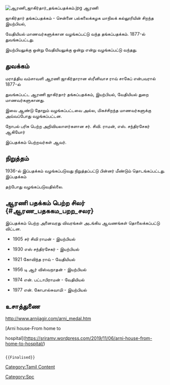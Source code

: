 ![](ஆரணி_ஜாகிர்தார்_தங்கப்பதக்கம்.jpg "ஆரணி_ஜாகிர்தார்_தங்கப்பதக்கம்.jpg") ஆரணி
ஜாகிர்தார் தங்கப்பதக்கம் - சென்னை பல்கலைக்கழக மாநிலக் கல்லூரியின் சிறந்த இயற்பியல்,
வேதியியல் மாணவர்களுக்கான வழங்கப்பட்டு வந்த தங்கப்பதக்கம். 1877-ல் துவங்கப்பட்டது.
இயற்பியலுக்கு ஒன்று வேதியியலுக்கு ஒன்று என்று வழங்கப்பட்டு வந்தது.

## துவக்கம்

மராத்திய வம்சாவளி ஆரணி ஜாகிர்தாரான ஸ்ரீனிவாச ராவ் சாகேப் என்பவரால் 1877-ல்
துவங்கப்பட்ட ஆரணி ஜாகிர்தார் தங்கப்பதக்கம், இயற்பியல், வேதியியல் துறை மாணவர்களுகானது.
இவை ஆண்டு தோறும் வழங்கப்பட்டவை அல்ல, மிகச்சிறந்த மாணவர்களுக்கு அவ்வப்போது வழங்கப்பட்டன.
நோபல் பரிசு பெற்ற அறிவியலாளர்களான சர். சிவி. ராமன், எஸ். சந்திரசேகர் ஆகியோர்
இப்பதக்கம் பெற்றவர்கள் ஆவர்.

## நிறுத்தம்

1936-ல் இப்பதக்கம் வழங்கப்படுவது நிறுத்தப்பட்டு பின்னர் மீண்டும் தொடங்கப்பட்டது. இப்பதக்கம்
தற்போது வழங்கப்படுவதில்லை.

## ஆரணி பதக்கம் பெற்ற சிலர் {#ஆரண_பதககம_பறற_சலர}

இப்பதக்கம் பெற்ற அனைவரது விவரங்கள் அடங்கிய ஆவணங்கள் தொலைக்கப்பட்டு விட்டன.

-   1905 சர் சிவி ராமன் - இயற்பியல்
-   1930 எஸ் சந்திரசேகர் - இயற்பியல்
-   1921 கோவிந்த ராவ் - வேதியியல்
-   1956 டி ஆர் விஸ்வநாதன் - இயற்பியல்
-   1974 என். பட்டாபிராமன் - வேதியியல்
-   1977 என். கோபால்சுவாமி - இயற்பியல்

## உசாத்துணை

<http://www.arnijagir.com/arni_medal.htm>

[Arni house-From home to
hospital](https://sriramv.wordpress.com/2019/11/06/arni-house-from-home-to-hospital/)

```{=mediawiki}
{{Finalised}}
```
[Category:Tamil Content](Category:Tamil_Content "wikilink")
[Category:Spc](Category:Spc "wikilink")
